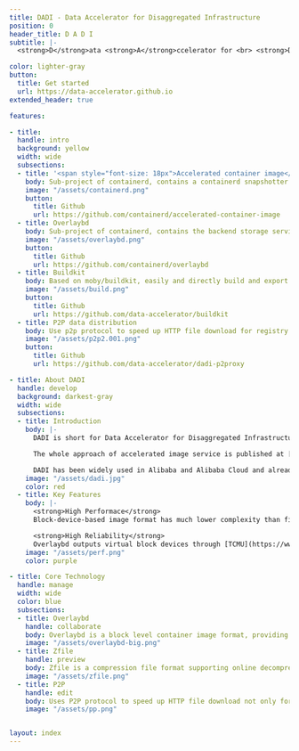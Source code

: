 ```yaml
---
title: DADI - Data Accelerator for Disaggregated Infrastructure
position: 0
header_title: D A D I
subtitle: |-
  <strong>D</strong>ata <strong>A</strong>ccelerator for <br> <strong>D</strong>isaggregated <strong>I</strong>nfrastructure

color: lighter-gray
button:
  title: Get started
  url: https://data-accelerator.github.io
extended_header: true

features:

- title:
  handle: intro
  background: yellow
  width: wide
  subsections:
  - title: '<span style="font-size: 18px">Accelerated container image</span>'
    body: Sub-project of containerd, contains a containerd snapshotter and image conversion tools. <a class="text_link" href="/blog/Accelerated_container_image/">more</a>
    image: "/assets/containerd.png"
    button:
      title: Github
      url: https://github.com/containerd/accelerated-container-image
  - title: Overlaybd
    body: Sub-project of containerd, contains the backend storage service of overlaybd image format.
    image: "/assets/overlaybd.png"
    button:
      title: Github
      url: https://github.com/containerd/overlaybd
  - title: Buildkit
    body: Based on moby/buildkit, easily and directly build and export overlaybd images.
    image: "/assets/build.png"
    button:
      title: Github
      url: https://github.com/data-accelerator/buildkit
  - title: P2P data distribution
    body: Use p2p protocol to speed up HTTP file download for registry in large-scale clusters.
    image: "/assets/p2p2.001.png"
    button:
      title: Github
      url: https://github.com/data-accelerator/dadi-p2proxy

- title: About DADI
  handle: develop
  background: darkest-gray
  width: wide
  subsections:
  - title: Introduction
    body: |-
      DADI is short for Data Accelerator for Disaggregated Infrastructure. DADI provides a solution for data acceleration which is typically used for container images acceleration, and can be easily expand into other scenarios.

      The whole approach of accelerated image service is published at [DADI: Block-Level Image Service for Agile and Elastic Application Deployment. USENIX ATC'20]("https://www.usenix.org/conference/atc20/presentation/li-huiba")

      DADI has been widely used in Alibaba and Alibaba Cloud and already been integrated by Alibaba Cloud Registry (ACR), Function Compute and other serverless services.
    image: "/assets/dadi.jpg"
    color: red
  - title: Key Features
    body: |-
      <strong>High Performace</strong>
      Block-device-based image format has much lower complexity than filesystem-based implementations. For example, cross-layer hardlink and non-copy commands like chown are very complex for filesystem-based image without copying up, but is natively supported by overlaybd.

      <strong>High Reliability</strong>
      Overlaybd outputs virtual block devices through [TCMU](https://www.kernel.org/doc/Documentation/target/tcmu-design.txt), which is a linux kernel module and widely supported in most operation systems. Overlaybd backstore can recover from failures or crashes, which is difficult for FUSE-based image formats.
    image: "/assets/perf.png"
    color: purple

- title: Core Technology
  handle: manage
  width: wide
  color: blue
  subsections:
  - title: Overlaybd
    handle: collaborate
    body: Overlaybd is a block level container image format, providing a merged view of block-based layers.
    image: "/assets/overlaybd-big.png"
  - title: Zfile
    handle: preview
    body: Zfile is a compression file format supporting online decompression, which can reduce storage and transmission costs.
    image: "/assets/zfile.png"
  - title: P2P
    handle: edit
    body: Uses P2P protocol to speed up HTTP file download not only for container images.
    image: "/assets/pp.png"


layout: index
---
```


